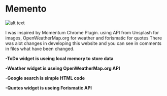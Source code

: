 # Memento
![alt text](http://res.cloudinary.com/sekenikola/image/upload/v1520349813/Artboard_1_3x_hqmlfk.png)

I was inspired by Momentum Chrome Plugin.
using API from Unsplash for images, OpenWeatherMap.org for weather and forismatic for quotes
There was alot changes in developing this website and you can see in comments in files what have been changed.

**-ToDo widget is useing local memory to store data**

**-Weather widget is useing OpenWeatherMap.org API**

**-Google search is simple HTML code**

**-Quotes widget is useing Forismatic API**


